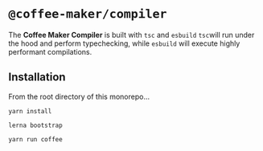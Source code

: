 # `@coffee-maker/compiler`

The **Coffee Maker Compiler** is built with `tsc` and `esbuild` `tsc`will run under the hood and perform typechecking, while `esbuild` will execute highly performant compilations.

## Installation

From the root directory of this monorepo...

```shell
yarn install

lerna bootstrap

yarn run coffee
```
